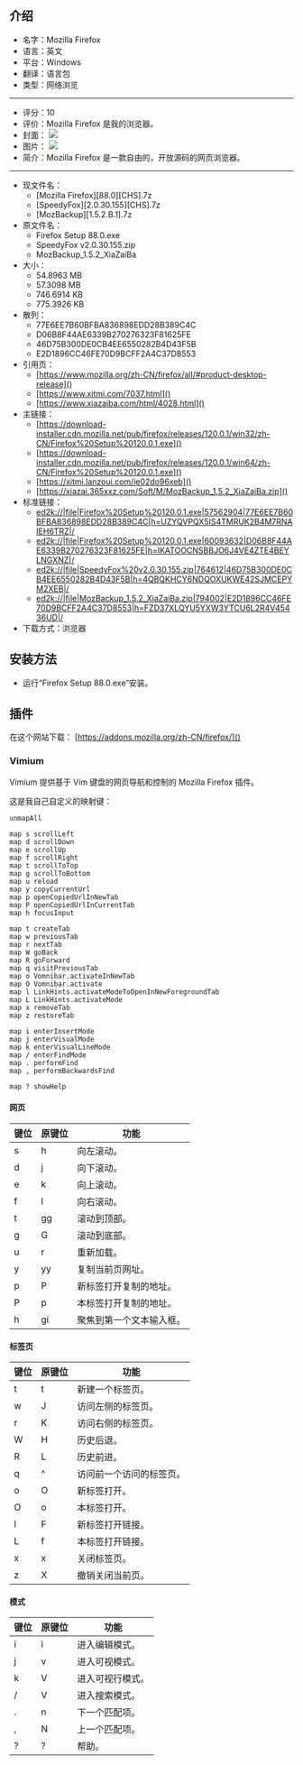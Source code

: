 ## 介绍

* 名字：Mozilla Firefox
* 语言：英文
* 平台：Windows
* 翻译：语言包
* 类型：网络浏览
---
* 评分：10
* 评价：Mozilla Firefox 是我的浏览器。
* 封面：
![](https://alist.linmoumoulinny.top/p/Webdav/VPS/Storages/Mozilla%20Firefox/2043717329.1.jpg)
* 图片：
![](https://alist.linmoumoulinny.top/p/Webdav/VPS/Storages/Mozilla%20Firefox/PixPin_2025-04-21_00-45-09.jpg)
* 简介：Mozilla Firefox 是一款自由的，开放源码的网页浏览器。
---
* 现文件名：
	* \[Mozilla Firefox]\[88.0]\[CHS].7z
	* \[SpeedyFox]\[2.0.30.155]\[CHS].7z
	* \[MozBackup]\[1.5.2.B.1].7z
* 原文件名：
	* Firefox Setup 88.0.exe
	* SpeedyFox v2.0.30.155.zip
	* MozBackup_1.5.2_XiaZaiBa
* 大小：
	* 54.8963 MB
	* 57.3098 MB
	* 746.6914 KB
	* 775.3926 KB
* 散列：
	* 77E6EE7B60BFBA836898EDD28B389C4C
	* D06B8F44AE6339B270276323F81625FE
	* 46D75B300DE0CB4EE6550282B4D43F5B
	* E2D1896CC46FE70D9BCFF2A4C37D8553
* 引用页：
	* [https://www.mozilla.org/zh-CN/firefox/all/#product-desktop-release]()
	* [https://www.xitmi.com/7037.html]()
	* [https://www.xiazaiba.com/html/4028.html]()
* 主链接：
	* [https://download-installer.cdn.mozilla.net/pub/firefox/releases/120.0.1/win32/zh-CN/Firefox%20Setup%20120.0.1.exe]()
	* [https://download-installer.cdn.mozilla.net/pub/firefox/releases/120.0.1/win64/zh-CN/Firefox%20Setup%20120.0.1.exe]()
	* [https://xitmi.lanzoui.com/ie02do96xeb]()
	* [https://xiazai.365xxz.com/Soft/M/MozBackup_1.5.2_XiaZaiBa.zip]()
* 标准链接：
	* [ed2k://|file|Firefox%20Setup%20120.0.1.exe|57562904|77E6EE7B60BFBA836898EDD28B389C4C|h=UZYQVPQX5IS4TMRUK2B4M7RNAIEH6TRZ|/]()
	* [ed2k://|file|Firefox%20Setup%20120.0.1.exe|60093632|D06B8F44AE6339B270276323F81625FE|h=IKATOOCNSBBJO6J4VE4ZTE4BEYLNGXNZ|/]()
	* [ed2k://|file|SpeedyFox%20v2.0.30.155.zip|764612|46D75B300DE0CB4EE6550282B4D43F5B|h=4QBQKHCY6NDQOXUKWE42SJMCEPYM2XEB|/]()
	* [ed2k://|file|MozBackup_1.5.2_XiaZaiBa.zip|794002|E2D1896CC46FE70D9BCFF2A4C37D8553|h=FZD37XLQYU5YXW3YTCU6L2R4V45436UD|/]()
* 下载方式：浏览器

## 安装方法

* 运行“Firefox Setup 88.0.exe”安装。

## 插件

在这个网站下载：
[https://addons.mozilla.org/zh-CN/firefox/]()

### Vimium

Vimium 提供基于 Vim 键盘的网页导航和控制的 Mozilla Firefox 插件。

这是我自己自定义的映射键：

```
unmapAll

map s scrollLeft
map d scrollDown
map e scrollUp
map f scrollRight
map t scrollToTop
map g scrollToBottom
map u reload
map y copyCurrentUrl
map p openCopiedUrlInNewTab
map P openCopiedUrlInCurrentTab
map h focusInput

map t createTab
map w previousTab
map r nextTab
map W goBack
map R goForward
map q visitPreviousTab
map o Vomnibar.activateInNewTab
map O Vomnibar.activate
map l LinkHints.activateModeToOpenInNewForegroundTab
map L LinkHints.activateMode
map x removeTab
map z restoreTab

map i enterInsertMode
map j enterVisualMode
map k enterVisualLineMode
map / enterFindMode
map . performFind
map , performBackwardsFind

map ? showHelp
```

#### 网页

| 键位 | 原键位 | 功能                     |
| ---  | ---    | ---                      |
| s    | h      | 向左滚动。               |
| d    | j      | 向下滚动。               |
| e    | k      | 向上滚动。               |
| f    | l      | 向右滚动。               |
| t    | gg     | 滚动到顶部。             |
| g    | G      | 滚动到底部。             |
| u    | r      | 重新加载。               |
| y    | yy     | 复制当前页网址。         |
| p    | P      | 新标签打开复制的地址。   |
| P    | p      | 本标签打开复制的地址。   |
| h    | gi     | 聚焦到第一个文本输入框。 |

#### 标签页

| 键位 | 原键位 | 功能                     |
| ---  | ---    | ---                      |
| t    | t      | 新建一个标签页。         |
| w    | J      | 访问左侧的标签页。       |
| r    | K      | 访问右侧的标签页。       |
| W    | H      | 历史后退。               |
| R    | L      | 历史前进。               |
| q    | ^      | 访问前一个访问的标签页。 |
| o    | O      | 新标签打开。             |
| O    | o      | 本标签打开。             |
| l    | F      | 新标签打开链接。         |
| L    | f      | 本标签打开链接。         |
| x    | x      | 关闭标签页。             |
| z    | X      | 撤销关闭当前页。         |

#### 模式

| 键位 | 原键位 | 功能             |
| ---  | ---    | ---              |
| i    | i      | 进入编辑模式。   |
| j    | v      | 进入可视模式。   |
| k    | V      | 进入可视行模式。 |
| /    | V      | 进入搜索模式。   |
| .    | n      | 下一个匹配项。   |
| ,    | N      | 上一个匹配项。   |
| ?    | ?      | 帮助。           |

